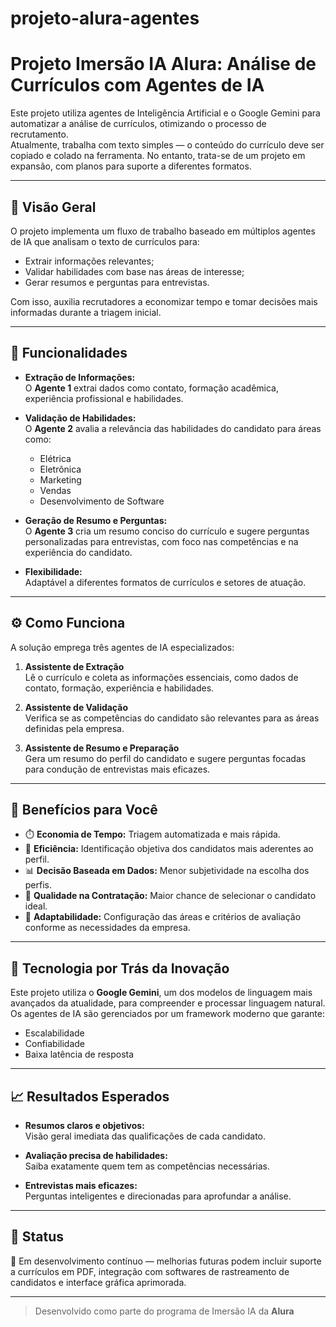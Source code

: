 # projeto-alura-agentes
# Projeto Imersão IA Alura: Análise de Currículos com Agentes de IA

Este projeto utiliza agentes de Inteligência Artificial e o Google Gemini para automatizar a análise de currículos, otimizando o processo de recrutamento.  
Atualmente, trabalha com texto simples — o conteúdo do currículo deve ser copiado e colado na ferramenta. No entanto, trata-se de um projeto em expansão, com planos para suporte a diferentes formatos.

---

## 📌 Visão Geral

O projeto implementa um fluxo de trabalho baseado em múltiplos agentes de IA que analisam o texto de currículos para:

- Extrair informações relevantes;
- Validar habilidades com base nas áreas de interesse;
- Gerar resumos e perguntas para entrevistas.

Com isso, auxilia recrutadores a economizar tempo e tomar decisões mais informadas durante a triagem inicial.

---

## 🚀 Funcionalidades

- **Extração de Informações:**  
  O **Agente 1** extrai dados como contato, formação acadêmica, experiência profissional e habilidades.

- **Validação de Habilidades:**  
  O **Agente 2** avalia a relevância das habilidades do candidato para áreas como:
  - Elétrica
  - Eletrônica
  - Marketing
  - Vendas
  - Desenvolvimento de Software

- **Geração de Resumo e Perguntas:**  
  O **Agente 3** cria um resumo conciso do currículo e sugere perguntas personalizadas para entrevistas, com foco nas competências e na experiência do candidato.

- **Flexibilidade:**  
  Adaptável a diferentes formatos de currículos e setores de atuação.

---

## ⚙️ Como Funciona

A solução emprega três agentes de IA especializados:

1. **Assistente de Extração**  
   Lê o currículo e coleta as informações essenciais, como dados de contato, formação, experiência e habilidades.

2. **Assistente de Validação**  
   Verifica se as competências do candidato são relevantes para as áreas definidas pela empresa.

3. **Assistente de Resumo e Preparação**  
   Gera um resumo do perfil do candidato e sugere perguntas focadas para condução de entrevistas mais eficazes.

---

## 🎯 Benefícios para Você

- ⏱️ **Economia de Tempo:** Triagem automatizada e mais rápida.
- 🎯 **Eficiência:** Identificação objetiva dos candidatos mais aderentes ao perfil.
- 📊 **Decisão Baseada em Dados:** Menor subjetividade na escolha dos perfis.
- 💼 **Qualidade na Contratação:** Maior chance de selecionar o candidato ideal.
- 🧩 **Adaptabilidade:** Configuração das áreas e critérios de avaliação conforme as necessidades da empresa.

---

## 🧠 Tecnologia por Trás da Inovação

Este projeto utiliza o **Google Gemini**, um dos modelos de linguagem mais avançados da atualidade, para compreender e processar linguagem natural.  
Os agentes de IA são gerenciados por um framework moderno que garante:

- Escalabilidade  
- Confiabilidade  
- Baixa latência de resposta

---

## 📈 Resultados Esperados

- **Resumos claros e objetivos:**  
  Visão geral imediata das qualificações de cada candidato.

- **Avaliação precisa de habilidades:**  
  Saiba exatamente quem tem as competências necessárias.

- **Entrevistas mais eficazes:**  
  Perguntas inteligentes e direcionadas para aprofundar a análise.

---

## 📌 Status

🔧 Em desenvolvimento contínuo — melhorias futuras podem incluir suporte a currículos em PDF, integração com softwares de rastreamento de candidatos e interface gráfica aprimorada.

---

> Desenvolvido como parte do programa de Imersão IA da **Alura**
